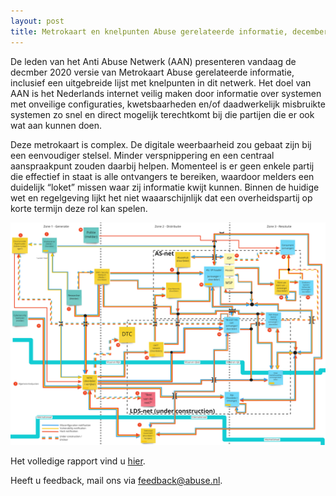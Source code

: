 ```yaml
---
layout: post
title: Metrokaart en knelpunten Abuse gerelateerde informatie, december 2020
---
```

De leden van het Anti Abuse Netwerk (AAN) presenteren vandaag de decmber 2020 versie van Metrokaart Abuse gerelateerde informatie, inclusief een uitgebreide lijst met knelpunten in dit netwerk. Het doel van AAN is het Nederlands internet veilig maken door informatie over systemen met onveilige configuraties, kwetsbaarheden en/of daadwerkelijk misbruikte systemen zo snel en direct mogelijk terechtkomt bij die partijen die er ook wat aan kunnen doen.

Deze metrokaart is complex. De digitale weerbaarheid zou gebaat zijn bij een eenvoudiger stelsel. Minder verspnippering en een centraal aanspraakpunt zouden daarbij helpen. Momenteel is er geen enkele partij die effectief in staat is alle ontvangers te bereiken, waardoor melders een duidelijk “loket” missen waar zij informatie kwijt kunnen. Binnen de  huidige wet en regelgeving lijkt het niet waaarschijnlijk dat een overheidspartij op korte termijn deze rol kan spelen.

[<img class="responsive-img" src="/assets/img/metro_202012.jpg" alt="Metrokaart 12-2020">](/assets/img/metro_202012.jpg)

Het volledige rapport vind u [hier](/publicaties/metrokaart-december-2020.html).

Heeft u feedback, mail ons via feedback@abuse.nl.
